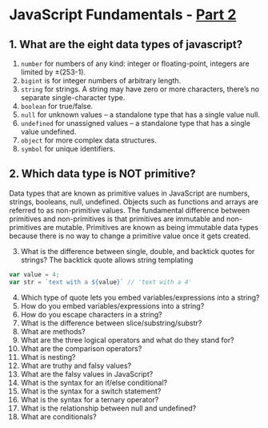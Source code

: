 # JavaScript Fundamentals - [Part 2](https://www.theodinproject.com/courses/foundations/lessons/fundamentals-part-2) 

## 1. What are the eight data types of javascript?
1. `number` for numbers of any kind: integer or floating-point, integers are limited by ±(253-1).
2. `bigint` is for integer numbers of arbitrary length.
3. `string` for strings. A string may have zero or more characters, there’s no separate single-character type.
4. `boolean` for true/false.
5. `null` for unknown values – a standalone type that has a single value null.
6. `undefined` for unassigned values – a standalone type that has a single value undefined.
7. `object` for more complex data structures.
8. `symbol` for unique identifiers.

## 2. Which data type is NOT primitive?
Data types that are known as primitive values in JavaScript are numbers, strings, booleans, null, undefined. Objects such as functions and arrays are referred to as non-primitive values. The fundamental difference between primitives and non-primitives is that primitives are immutable and non-primitives are mutable.
Primitives are known as being immutable data types because there is no way to change a primitive value once it gets created.

3. What is the difference between single, double, and backtick quotes for strings?
The backtick quote allows string templating
```js
var value = 4;
var str = `text with a ${value}` // 'text with a 4'
```
4. Which type of quote lets you embed variables/expressions into a string?
5. How do you embed variables/expressions into a string?
6. How do you escape characters in a string?
7. What is the difference between slice/substring/substr?
8. What are methods?
9. What are the three logical operators and what do they stand for?
10. What are the comparison operators?
11. What is nesting?
12. What are truthy and falsy values?
13. What are the falsy values in JavaScript?
14. What is the syntax for an if/else conditional?
15. What is the syntax for a switch statement?
16. What is the syntax for a ternary operator?
17. What is the relationship between null and undefined?
18. What are conditionals?

